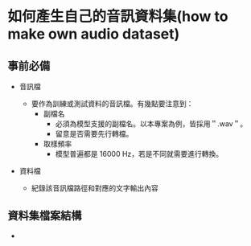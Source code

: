 # 如何產生自己的音訊資料集(how to make own audio dataset)

## 事前必備
+ 音訊檔
	+ 要作為訓練或測試資料的音訊檔。有幾點要注意到：
		+ 副檔名
			+ 必須為模型支援的副檔名。以本專案為例，皆採用＂.wav＂。
			+ 留意是否需要先行轉檔。
		+ 取樣頻率
			+ 模型普遍都是 16000 Hz，若是不同就需要進行轉換。
 
+ 資料檔
	+ 紀錄該音訊檔路徑和對應的文字輸出內容

## 資料集檔案結構
+ 